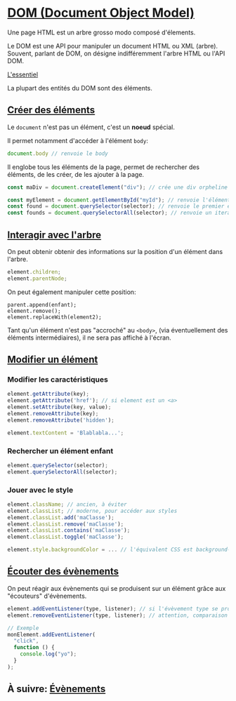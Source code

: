 # [DOM (Document Object Model)](https://developer.mozilla.org/en-US/docs/Web/API/Document_Object_Model)

Une page HTML est un arbre grosso modo composé d'élements.

Le DOM est une API pour manipuler un document HTML ou XML (arbre). Souvent,
parlant de DOM, on désigne indifféremment l'arbre HTML ou l'API DOM.

[L'essentiel](https://developer.mozilla.org/fr/docs/Web/API/Document_Object_Model/Introduction#Interfaces_essentielles_du_DOM)

La plupart des entités du DOM sont des éléments.

## [Créer des éléments](https://developer.mozilla.org/fr/docs/Web/API/Document)

Le `document` n'est pas un élément, c'est un **noeud** spécial.

Il permet notamment d'accéder à l'élément `body`:
```js
document.body // renvoie le body
```

Il englobe tous les éléments de la page, permet de rechercher des
éléments, de les créer, de les ajouter à la page.

```js
const maDiv = document.createElement("div"); // crée une div orpheline

const myElement = document.getElementById("myId"); // renvoie l'élément qui a l'id 'myId'
const found = document.querySelector(selector); // renvoie le premier élément correspondant de la page
const founds = document.querySelectorAll(selector); // renvoie un iterateur avec tous les éléments de la page correspondant
```

## [Interagir avec l'arbre](https://developer.mozilla.org/fr/docs/Web/API/Node)

On peut obtenir obtenir des informations sur la position d'un élément dans l'arbre.

```js
element.children;
element.parentNode;
```

On peut également manipuler cette position:
```
parent.append(enfant);
element.remove();
element.replaceWith(element2);
```

Tant qu'un élément n'est pas "accroché" au `<body>`, (via éventuellement des éléments
intermédiaires), il ne sera pas affiché à l'écran.

## [Modifier un élément](https://developer.mozilla.org/en-US/docs/Web/API/element)

### Modifier les caractéristiques

```js
element.getAttribute(key);
element.getAttribute('href'); // si element est un <a>
element.setAttribute(key, value);
element.removeAttribute(key);
element.removeAttribute('hidden');

element.textContent = 'Blablabla...';
```

### Rechercher un élément enfant

```js
element.querySelector(selector);
element.querySelectorAll(selector);
```

### Jouer avec le style

```js
element.className; // ancien, à éviter
element.classList; // moderne, pour accéder aux styles
element.classList.add('maClasse');
element.classList.remove('maClasse');
element.classList.contains('maClasse');
element.classList.toggle('maClasse');

element.style.backgroundColor = ... // l'équivalent CSS est background-color
```

## [Écouter des évènements](https://developer.mozilla.org/fr/docs/Web/API/EventTarget)

On peut réagir aux évènements qui se produisent sur un élément grâce aux "écouteurs" d'évènements.

```js
element.addEventListener(type, listener); // si l'évèvement type se produit sur n, alors exécute listener, avec des options
element.removeEventListener(type, listener); // attention, comparaison par référence

// Exemple
monElement.addEventListener(
  "click",
  function () {
    console.log("yo");
  }
);
```

## À suivre: [Évènements](../3_browser/3-2_events.md)
